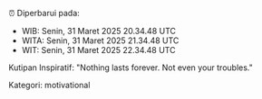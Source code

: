 ⏰ Diperbarui pada:
- WIB: Senin, 31 Maret 2025 20.34.48 UTC
- WITA: Senin, 31 Maret 2025 21.34.48 UTC
- WIT: Senin, 31 Maret 2025 22.34.48 UTC

Kutipan Inspiratif:
"Nothing lasts forever. Not even your troubles."


Kategori: motivational

